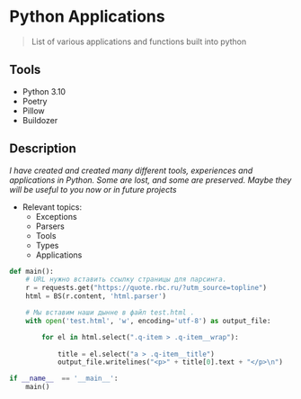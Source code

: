 # Python Applications
> List of various applications and functions built into python


## Tools
- Python 3.10
- Poetry
- Pillow
- Buildozer


## Description

*I have created and created many different tools, experiences and applications in Python. Some are lost, and some are preserved. Maybe they will be useful to you now or in future projects*

- Relevant topics:
	- Exceptions
	- Parsers
	- Tools
	- Types
	- Applications


```python
def main():
	# URL нужно вставить ссылку страницы для парсинга.
	r = requests.get("https://quote.rbc.ru/?utm_source=topline")
	html = BS(r.content, 'html.parser')

	# Мы вставим наши дынне в файл test.html . 
	with open('test.html', 'w', encoding='utf-8') as output_file:

		for el in html.select(".q-item > .q-item__wrap"):
			
			title = el.select("a > .q-item__title")
			output_file.writelines("<p>" + title[0].text + "</p>\n")

if __name__  == '__main__':
	main()

```